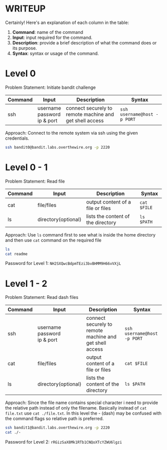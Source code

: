 # WRITEUP

Certainly! Here's an explanation of each column in the table:

1. **Command**: name of the command
2. **Input**: input required for the command.
3. **Description**: provide a brief description of what the command does or its purpose.
4. **Syntax**: syntax or usage of the command.

# Level 0

Problem Statement: Initiate bandit challenge

| Command | Input                             | Description                                             | Syntax                      |
| ------- | --------------------------------- | ------------------------------------------------------- | --------------------------- |
| ssh     | username<br>password<br>ip & port | connect securely to remote machine and get shell access | `ssh username@host -p PORT` |

Approach: Connect to the remote system via ssh using the given credentials.

```Bash
ssh bandit0@bandit.labs.overthewire.org -p 2220
```

# Level 0 - 1

Problem Statement: Read file

| Command | Input               | Description                        | Syntax      |
| ------- | ------------------- | ---------------------------------- | ----------- |
| cat     | file/files          | output content of a file or files  | `cat $FILE` |
| ls      | directory(optional) | lists the content of the directory | `ls $PATH`  |

Approach: Use `ls` command first to see what is inside the home directory and then use `cat` command on the required file

```Bash
ls
cat readme
```

Password for Level 1: `NH2SXQwcBdpmTEzi3bvBHMM9H66vVXjL`

# Level 1 - 2

Problem Statement: Read dash files

| Command | Input                             | Description                                             | Syntax                      |
| ------- | --------------------------------- | ------------------------------------------------------- | --------------------------- |
| ssh     | username<br>password<br>ip & port | connect securely to remote machine and get shell access | `ssh username@host -p PORT` |
| cat     | file/files                        | output content of a file or files                       | `cat $FILE`                 |
| ls      | directory(optional)               | lists the content of the directory                      | `ls $PATH`                  |

Approach: Since the file name contains special character i need to provide the relative path instead of only the filename. Basically instead of `cat file.txt` use `cat ./file.txt`. In this level the - (dash) may be confused with the command flags so relative path is preferred.

```Bash
ssh bandit1@bandit.labs.overthewire.org -p 2220
cat ./-
```

Password for Level 2: `rRGizSaX8Mk1RTb1CNQoXTcYZWU6lgzi`

